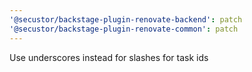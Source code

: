 ```yaml
---
'@secustor/backstage-plugin-renovate-backend': patch
'@secustor/backstage-plugin-renovate-common': patch
---
```


Use underscores instead for slashes for task ids

